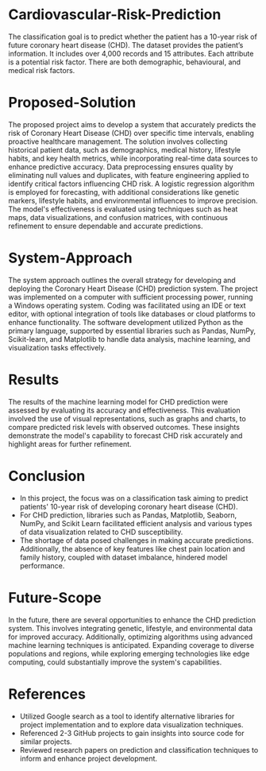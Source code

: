 # Cardiovascular-Risk-Prediction
The classification goal is to predict whether the patient has a 10-year risk of future coronary heart disease (CHD). The dataset provides the patient’s information. It includes over 4,000 records and 15 attributes. Each attribute is a potential risk factor. There are both demographic, behavioural, and medical risk factors.

# Proposed-Solution
The proposed project aims to develop a system that accurately predicts the risk of Coronary Heart Disease (CHD) over specific time intervals, enabling proactive healthcare management. The solution involves collecting historical patient data, such as demographics, medical history, lifestyle habits, and key health metrics, while incorporating real-time data sources to enhance predictive accuracy. Data preprocessing ensures quality by eliminating null values and duplicates, with feature engineering applied to identify critical factors influencing CHD risk. A logistic regression algorithm is employed for forecasting, with additional considerations like genetic markers, lifestyle habits, and environmental influences to improve precision. The model's effectiveness is evaluated using techniques such as heat maps, data visualizations, and confusion matrices, with continuous refinement to ensure dependable and accurate predictions.

# System-Approach
The system approach outlines the overall strategy for developing and deploying the Coronary Heart Disease (CHD) prediction system. The project was implemented on a computer with sufficient processing power, running a Windows operating system. Coding was facilitated using an IDE or text editor, with optional integration of tools like databases or cloud platforms to enhance functionality. The software development utilized Python as the primary language, supported by essential libraries such as Pandas, NumPy, Scikit-learn, and Matplotlib to handle data analysis, machine learning, and visualization tasks effectively.

# Results
The results of the machine learning model for CHD prediction were assessed by evaluating its accuracy and effectiveness. This evaluation involved the use of visual representations, such as graphs and charts, to compare predicted risk levels with observed outcomes. These insights demonstrate the model's capability to forecast CHD risk accurately and highlight areas for further refinement.

# Conclusion
* In this project, the focus was on a classification task aiming to predict patients' 10-year risk of developing coronary heart disease (CHD).
* For CHD prediction, libraries such as Pandas, Matplotlib, Seaborn, NumPy, and Scikit Learn facilitated efficient analysis and various types of data visualization related to CHD susceptibility.
* The shortage of data posed challenges in making accurate predictions. Additionally, the absence of key features like chest pain location and family history, coupled with dataset imbalance, hindered model performance.

# Future-Scope
In the future, there are several opportunities to enhance the CHD prediction system. This involves integrating genetic, lifestyle, and environmental data for improved accuracy. Additionally, optimizing algorithms using advanced machine learning techniques is anticipated. Expanding coverage to diverse populations and regions, while exploring emerging technologies like edge computing, could substantially improve the system's capabilities.

# References
* Utilized Google search as a tool to identify alternative libraries for project implementation and to explore data visualization techniques.
* Referenced 2-3 GitHub projects to gain insights into source code for similar projects.
* Reviewed research papers on prediction and classification techniques to inform and enhance project development.


